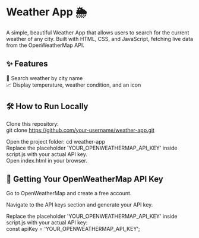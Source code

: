 # Weather App 🌦️  
A simple, beautiful Weather App that allows users to search for the current weather of any city.
Built with HTML, CSS, and JavaScript, fetching live data from the OpenWeatherMap API.


## ✨ Features
🔎 Search weather by city name  
📈 Display temperature, weather condition, and an icon


## 🛠️ How to Run Locally  
Clone this repository:  
git clone https://github.com/your-username/weather-app.git

Open the project folder: cd weather-app  
Replace the placeholder 'YOUR_OPENWEATHERMAP_API_KEY' inside script.js with your actual API key.  
Open index.html in your browser.


## 🔑 Getting Your OpenWeatherMap API Key  
Go to OpenWeatherMap and create a free account.  

Navigate to the API keys section and generate your API key.  

Replace the placeholder 'YOUR_OPENWEATHERMAP_API_KEY' inside script.js with your actual API key:  
const apiKey = 'YOUR_OPENWEATHERMAP_API_KEY';